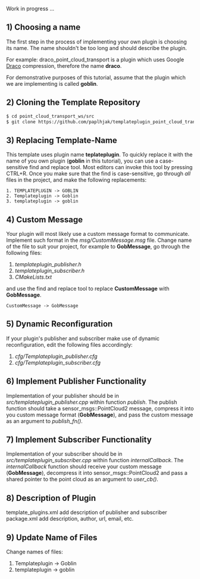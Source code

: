 Work in progress ...

## 1) Choosing a name
The first step in the process of implementing your own plugin is choosing its name. The name shouldn't be too long and should describe the plugin.

For example: draco_point_cloud_transport is a plugin which uses Google [Draco](https://github.com/google/draco) compression, therefore the name **draco**.

For demonstrative purposes of this tutorial, assume that the plugin which we are implementing is called **goblin**.

## 2) Cloning the Template Repository

~~~~~ bash
$ cd point_cloud_transport_ws/src
$ git clone https://github.com/paplhjak/templateplugin_point_cloud_transport.git
~~~~~

## 3) Replacing Template-Name

This template uses plugin name **teplateplugin**. To quickly replace it with the name of you own plugin (**goblin** in this tutorial), you can use a case-sensitive find and replace tool. Most editors can invoke this tool by pressing CTRL+R. Once you make sure that the find is case-sensitive, go through *all* files in the project, and make the following replacements:
```
1. TEMPLATEPLUGIN -> GOBLIN
2. Templateplugin -> Goblin
3. templateplugin -> goblin
```

## 4) Custom Message

Your plugin will most likely use a custom message format to communicate. Implement such format in the *msg/CustomMessage.msg* file. 
Change name of the file to suit your project, for example to **GobMessage**, go through the following files:

1. *templateplugin_publisher.h*
2. *templateplugin_subscriber.h*
3. *CMakeLists.txt*

and use the find and replace tool to replace **CustomMessage** with **GobMessage**.
```
CustomMessage -> GobMessage
```
## 5) Dynamic Reconfiguration

If your plugin's publisher and subscriber make use of dynamic reconfiguration, edit the following files accordingly:

1. *cfg/Templateplugin_publisher.cfg*
2. *cfg/Templateplugin_subscriber.cfg*

## 6) Implement Publisher Functionality

Implementation of your publisher should be in *src/templateplugin_publisher.cpp* within function *publish*.
The publish function should take a sensor_msgs::PointCloud2 message, compress it into you custom message format (**GobMessage**), and pass the custom message as an argument to *publish_fn()*.

## 7) Implement Subscriber Functionality

Implementation of your subscriber should be in *src/templateplugin_subscriber.cpp* within function *internalCallback*.
The *internalCallback* function should receive your custom message (**GobMessage**), decompress it into sensor_msgs::PointCloud2 and pass a shared pointer to the point cloud as an argument to *user_cb()*.

## 8) Description of Plugin

template_plugins.xml add description of publisher and subscriber
package.xml add description, author, url, email, etc.

## 9) Update Name of Files

Change names of files:
1) Templateplugin -> Goblin
2) templateplugin -> goblin

